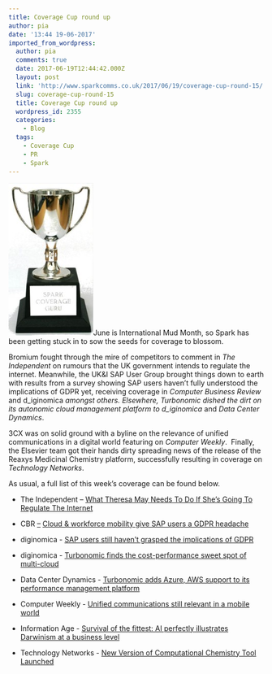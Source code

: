```yaml
---
title: Coverage Cup round up
author: pia
date: '13:44 19-06-2017'
imported_from_wordpress:
  author: pia
  comments: true
  date: 2017-06-19T12:44:42.000Z
  layout: post
  link: 'http://www.sparkcomms.co.uk/2017/06/19/coverage-cup-round-15/'
  slug: coverage-cup-round-15
  title: Coverage Cup round up
  wordpress_id: 2355
  categories:
    - Blog
  tags:
    - Coverage Cup
    - PR
    - Spark
---
```


![](Coverage-cup-167x300.jpg)June is International Mud Month, so Spark has been getting stuck in to sow the seeds for coverage to blossom.

Bromium fought through the mire of competitors to comment in _The Independent_ on rumours that the UK government intends to regulate the internet. Meanwhile, the UK&I SAP User Group brought things down to earth with results from a survey showing SAP users haven’t fully understood the implications of GDPR yet, receiving coverage in _Computer Business Review_ and d_iginomica _amongst others. Elsewhere, Turbonomic dished the dirt on its autonomic cloud management platform to d_iginomica_ and _Data Center Dynamics_.

3CX was on solid ground with a byline on the relevance of unified communications in a digital world featuring on _Computer Weekly_.  Finally, the Elsevier team got their hands dirty spreading news of the release of the Reaxys Medicinal Chemistry platform, successfully resulting in coverage on _Technology Networks_.

As usual, a full list of this week’s coverage can be found below.



 	
  * The Independent – [What Theresa May Needs To Do If She’s Going To Regulate The Internet](http://www.independent.co.uk/life-style/gadgets-and-tech/news/theresa-may-regulating-internet-anti-terror-measures-extremism-snoopers-charter-a7775566.html)

 	
  * CBR [–](https://www.yammer.com/sparkcomms.co.uk/topics/3882370) [Cloud & workforce mobility give SAP users a GDPR headache](http://www.cbronline.com/news/cloud/aas/cloud-workforce-mobility-give-sap-users-gdpr-headache/)

 	
  * diginomica - [SAP users still haven’t grasped the implications of GDPR](http://diginomica.com/2017/06/09/sap-users-still-havent-grasped-implications-gdpr/)

 	
  * diginomica - [Turbonomic finds the cost-performance sweet spot of multi-cloud](http://diginomica.com/2017/06/08/turbonomic-cost-performance-sweet-spot-multi-cloud/)

 	
  * Data Center Dynamics - [Turbonomic adds Azure, AWS support to its performance management platform](http://www.datacenterdynamics.com/content-tracks/colo-cloud/turbonomic-adds-azure-aws-support-to-its-performance-management-platform/98437.article)

 	
  * Computer Weekly - [Unified communications still relevant in a mobile world](http://www.computerweekly.com/blog/The-Full-Spectrum/Unified-communications-still-relevant-in-a-mobile-world)

 	
  * Information Age - [Survival of the fittest: AI perfectly illustrates Darwinism at a business level](http://www.information-age.com/ai-illustrates-darwinism-business-level-123466646/)

 	
  * Technology Networks - [New Version of Computational Chemistry Tool Launched](https://www.technologynetworks.com/TN/news/new-version-of-reaxys-medicinal-chemistry-launched-289380)


